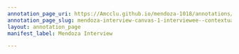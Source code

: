 ```yaml
---
annotation_page_uri: https://Amcclu.github.io/mendoza-1018/annotations/mendoza-interview-canvas-1-interviewee--contextualizing--tone-change.json
annotation_page_slug: mendoza-interview-canvas-1-interviewee--contextualizing--tone-change
layout: annotation_page
manifest_label: Mendoza Interview

---
```

